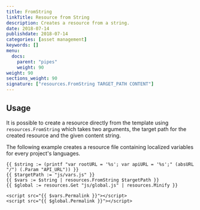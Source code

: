 ```yaml
---
title: FromString
linkTitle: Resource from String
description: Creates a resource from a string.
date: 2018-07-14
publishdate: 2018-07-14
categories: [asset management]
keywords: []
menu:
  docs:
    parent: "pipes"
    weight: 90
weight: 90
sections_weight: 90
signature: ["resources.FromString TARGET_PATH CONTENT"]
---
```


## Usage

It is possible to create a resource directly from the template using `resources.FromString` which takes two arguments, the target path for the created resource and the given content string.

The following example creates a resource file containing localized variables for every project's languages.

```go-html-template
{{ $string := (printf "var rootURL = '%s'; var apiURL = '%s';" (absURL "/") (.Param "API_URL")) }}
{{ $targetPath := "js/vars.js" }}
{{ $vars := $string | resources.FromString $targetPath }}
{{ $global := resources.Get "js/global.js" | resources.Minify }}

<script src="{{ $vars.Permalink }}"></script>
<script src="{{ $global.Permalink }}"></script>
```
